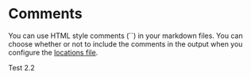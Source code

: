 



# Comments

You can use HTML style comments (``) in your markdown files. You can choose whether or not to include the comments in the output when you configure the [locations file](locations.md). 



Test 2.2
